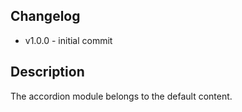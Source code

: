  ## Changelog
* v1.0.0 - initial commit

## Description
The accordion module belongs to the default content.
